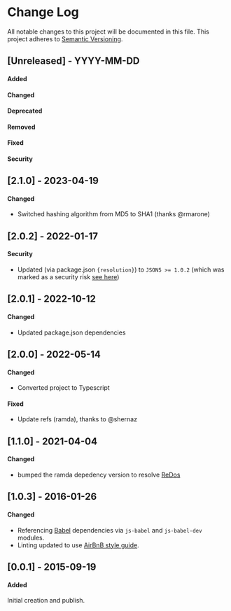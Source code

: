 # Change Log
All notable changes to this project will be documented in this file.
This project adheres to [Semantic Versioning](http://semver.org/).


## [Unreleased] - YYYY-MM-DD
#### Added
#### Changed
#### Deprecated
#### Removed
#### Fixed
#### Security


## [2.1.0] - 2023-04-19
#### Changed
- Switched hashing algorithm from MD5 to SHA1 (thanks @rmarone)


## [2.0.2] - 2022-01-17
#### Security
- Updated (via package.json `{resolution}`) to `JSON5 >= 1.0.2` (which was marked as a security risk [see here](https://github.com/philcockfield/file-system-cache/security/dependabot/2))


## [2.0.1] - 2022-10-12
#### Changed
- Updated package.json dependencies


## [2.0.0] - 2022-05-14
#### Changed
- Converted project to Typescript
#### Fixed
- Update refs (ramda), thanks to @shernaz


## [1.1.0] - 2021-04-04
#### Changed
- bumped the ramda depedency version to resolve [ReDos](https://security.snyk.io/vuln/SNYK-JS-RAMDA-1582370)


## [1.0.3] - 2016-01-26
#### Changed
- Referencing [Babel](https://babeljs.io/) dependencies via `js-babel` and `js-babel-dev` modules.
- Linting updated to use [AirBnB style guide](https://github.com/airbnb/javascript).



## [0.0.1] - 2015-09-19
#### Added
Initial creation and publish.
